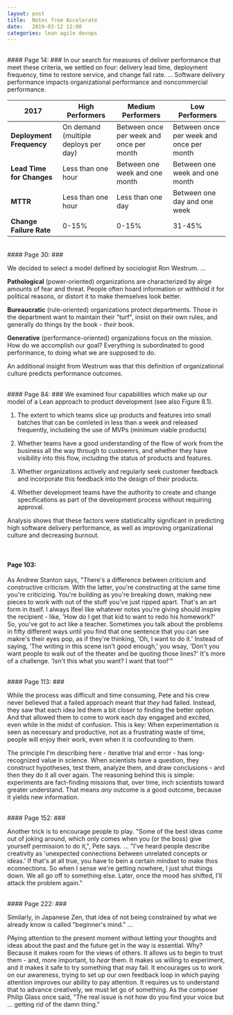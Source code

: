 ```yaml
---
layout: post
title:  Notes from Accelerate
date:   2019-03-12 12:00
categories: lean agile devops
---
```


<br>
#### Page 14: ###
In our search for measures of deliver performance that meet these criteria, we settled on four: delivery lead time, deployment frequency, time to restore service, and change fail rate. ... Software delivery performance impacts organizational performance and noncommercial performance.

<table class="table">
	<thead>
		<th>2017</th>
		<th>High Performers</th>
		<th>Medium Performers</th>
		<th>Low Performers</th>
	</thead>
	<tr>
		<td>
			<strong>Deployment Frequency</strong>
		</td>
		<td>
			On demand (multiple deploys per day)
		</td>
		<td>
			Between once per week and once per month
		</td>
		<td>
		  Between once per week and once per month
		</td>
	</tr>
	<tr>
		<td>
			<strong>Lead Time for Changes</strong>
		</td>
		<td>
			Less than one hour
		</td>
		<td>
			Between one week and one month
		</td>
		<td>
		  Between one week and one month
		</td>
	</tr>
	<tr>
		<td>
			<strong>MTTR</strong>
		</td>
		<td>
			Less than one hour
		</td>
		<td>
			Less than one day
		</td>
		<td>
		  Between one day and one week
		</td>
	</tr>
	<tr>
		<td>
			<strong>Change Failure Rate</strong>
		</td>
		<td>
			0-15%
		</td>
		<td>
			0-15%
		</td>
		<td>
		  31-45%
		</td>
	</tr>
</table>

<br>
#### Page 30: ###

We decided to select a model defined by sociologist Ron Westrum. ...

**Pathological** (power-oriented) organizations are characterized by alrge amounts of fear and threat. People often hoard information or withhold it for political reasons, or distort it to make themselves look better.

**Bureaucratic** (rule-oriented) organizations protect departments. Those in the department want to maintain their "turf", insist on their own rules, and generally do things by the book - _their_ book.

**Generative** (performance-oriented) organizations focus on the mission. How do we accomplish our goal? Everything is subordinated to good performance, to doing what we are supposed to do. 

An additional insight from Westrum was that this definition of organizational culture predicts performance outcomes. 

<br>
#### Page 84: ###
We examined four capabilities which make up our model of a Lean approach to product development (see also Figure 8.1).

1. The extent to which teams slice up products and features into small batches that can be comleted in less than a week and released frequently, includeing the use of MVPs (minimum viable products)

1. Whether teams have a good understanding of the flow of work from the business all the way through to custoemrs, and whether they have visibility into this flow, including the status of products and features.

1. Whether organizations actively and regularly seek customer feedback and incorporate this feedback into the design of their products.

1. Whether development teams have the authority to create and change specifications as part of the development process without requiring approval.

Analysis shows that these factors were statisticallty significant in predicting high software delivery performance, as well as improving organizational culture and decreasing burnout.

<br>

#### Page 103: ###

As Andrew Stanton says, "There's a difference between criticism and constructive criticism. With the latter, you're constructing at the same time you're criticizing. You're building as you're breaking down, making new pieces to work with out of the stuff you've just ripped apart. That's an art form in itself. I always lfeel like whatever notes you're giving should inspire the recipient - like, 'How do I get that kid to want to redo his homework?' So, you've got to act like a teacher. Sometimes you talk about the problems in fifty different ways until you find that one sentence that you can see makre's their eyes pop, as if they're thinking, 'Oh, I want to do it.' Instead of saying, 'The writing in this scene isn't good enough,' you wsay, 'Don't you want people to walk out of the theater and be quoting those lines?' It's more of a challenge. 'Isn't this what you want? I want that too!'"

<br>
#### Page 113: ###

While the process was difficult and time consuming, Pete and his crew never believed that a failed approach meant that _they_ had failed. Instead, they saw that each idea led them a bit closer to finding the better option. And that allowed them to come to work each day engaged and excited, even while in the midst of confusion. This is key: When experimentation is seen as necessary and productive, not as a frustrating waste of time, people will enjoy their work, even when it is confounding to them. 

The principle I'm describing here - iterative trial and error - has long-recognized value in science. When scientists have a question, they construct hypotheses, test them, analyze them, and draw conclusions - and then they do it all over again. The reasoning behind this is simple: experiments are fact-finding missions that, over time, inch scientists toward greater understand. That means _any_ outcome is a good outcome, because it yields new information.

<br>
#### Page 152: ###

Another trick is to encourage people to play. "Some of the best ideas come out of joking around, which only comes when you (or the boss) give yourself permission to do it,", Pete says. ... "I've heard people describe creativity as 'unexpected connections between unrelated concepts or ideas.' If that's at all true, you have to bein a certain mindset to make thos econnections. So when I sense we're getting nowhere, I just shut things down. We all go off to something else. Later, once the mood has shifted, I'll attack the problem again."

<br>
#### Page 222: ###

Similarly, in Japanese Zen, that idea of not being constrained by what we already know is called "beginner's mind." ...

PAying attention to the present moment without letting your thoughts and ideas about the past and the future get in the way is essential. Why? Because it makes room for the views of others. It allows us to begin to trust them - and, more important, to _hear_ them. It makes us willing to experiment, and it makes it safe to try something that may fail. It encourages us to work on our awareness, trying to set up our own feedback loop in which paying attention improves our ability to pay attention. It requires us to understand that to advance creatively, we must let go of something. As the composer Philip Glass once said, "The real issue is not how do you find your voice but ... getting rid of the damn thing."
